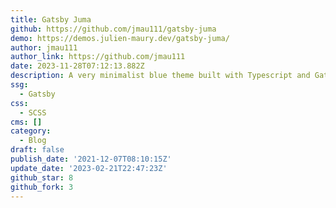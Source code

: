 ```yaml
---
title: Gatsby Juma
github: https://github.com/jmau111/gatsby-juma
demo: https://demos.julien-maury.dev/gatsby-juma/
author: jmau111
author_link: https://github.com/jmau111
date: 2023-11-28T07:12:13.882Z
description: A very minimalist blue theme built with Typescript and Gatsby.
ssg:
  - Gatsby
css:
  - SCSS
cms: []
category:
  - Blog
draft: false
publish_date: '2021-12-07T08:10:15Z'
update_date: '2023-02-21T22:47:23Z'
github_star: 8
github_fork: 3
---
```

